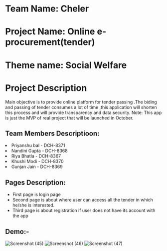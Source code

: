 # Team Name: Cheler

# Project Name: Online e-procurement(tender) 

# Theme name: Social Welfare

# Project Description
Main objective is to provide online platform for tender passing .The biding and passing of tender consumes a lot of time ,this application will shorten this process and will provide transparency and data security.
Note: This app is just the MVP of real project that will be launched in October.


## Team Members Descriptioon:
<li>Priyanshu bal - DCH-8371</li>
<li>Nandini Gupta - DCH-8368</li>
<li>Riya Bhatla - DCH-8367</li>
<li>Khushi Modi - DCH-8370</li>
<li>Gunjan Jain - DCH-8369</li>
 
## Pages Description:
* First page is login page
* Second page is about where user can access all the tender in which he/she is interested.
* Third page is about registration if user does not have its account with the app

## Demo:-
![Screenshot (45)](https://user-images.githubusercontent.com/72718035/188299715-5aed7730-dbda-405e-b115-8bb3a179a120.png)
![Screenshot (46)](https://user-images.githubusercontent.com/72718035/188299717-458d6338-6460-4c37-b3b1-cd4c3b76de52.png)
![Screenshot (47)](https://user-images.githubusercontent.com/72718035/188299718-a03e6fe8-2602-47e7-ae20-2b9425ab9936.png)

              
              
             

